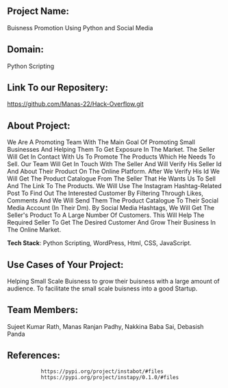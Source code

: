 ## Project Name: 
Buisness Promotion Using Python and Social Media

## Domain:
 Python Scripting

## Link To our Repositery:
 https://github.com/Manas-22/Hack-Overflow.git

## About Project: 
We Are A Promoting Team With The Main Goal Of Promoting Small Businesses And Helping Them To Get Exposure In The Market. The Seller Will Get In Contact With Us To Promote The Products Which He Needs To Sell. Our Team Will Get In Touch With The Seller And Will Verify His Seller Id And About Their Product On The Online Platform. After We Verify His Id We Will Get The Product Catalogue From The Seller That He Wants Us To Sell And The Link To The Products. We Will Use The Instagram Hashtag-Related Post To Find Out The Interested Customer By Filtering Through Likes, Comments And We Will Send Them The Product Catalogue To Their Social Media Account (In Their Dm). By Social Media Hashtags, We Will Get The Seller's Product To A Large Number Of Customers. This Will Help The Required Seller To Get The Desired Customer And Grow Their Business In The Online Market.

**Tech Stack**: Python Scripting, WordPress, Html, CSS, JavaScript.

## Use Cases of Your Project:
Helping Small Scale Buisness to grow their buisness with a large amount of audience. 
To facilitate the small scale buisness into a good Startup.

## Team Members: 
Sujeet Kumar Rath, Manas Ranjan Padhy, Nakkina Baba Sai, Debasish Panda

## References: 
               https://pypi.org/project/instabot/#files
               https://pypi.org/project/instapy/0.1.0/#files

